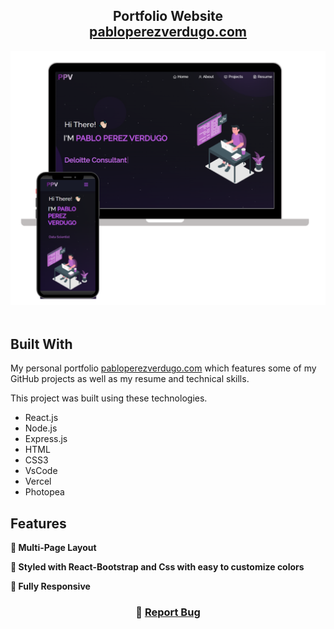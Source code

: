 <h2 align="center">
  Portfolio Website<br/>
  <a href="https://pabloperezverdugo.vercel.app/" target="_blank">pabloperezverdugo.com</a>
</h2>
<div align="center">
  <img alt="Demo" src="./Images/readme-img.png" />
</div>

<br/>


## Built With

My personal portfolio <a href="https://pabloperezverdugo.vercel.app/" target="_blank">pabloperezverdugo.com</a> which features some of my GitHub projects as well as my resume and technical skills.<br/>

This project was built using these technologies.

- React.js
- Node.js
- Express.js
- HTML
- CSS3
- VsCode
- Vercel
- Photopea

## Features

**📖 Multi-Page Layout**

**🎨 Styled with React-Bootstrap and Css with easy to customize colors**

**📱 Fully Responsive**

<h3 align="center">
    🔹
    <a href="https://github.com/pabloperezv/personal-website/issues">Report Bug</a>

</h3>
